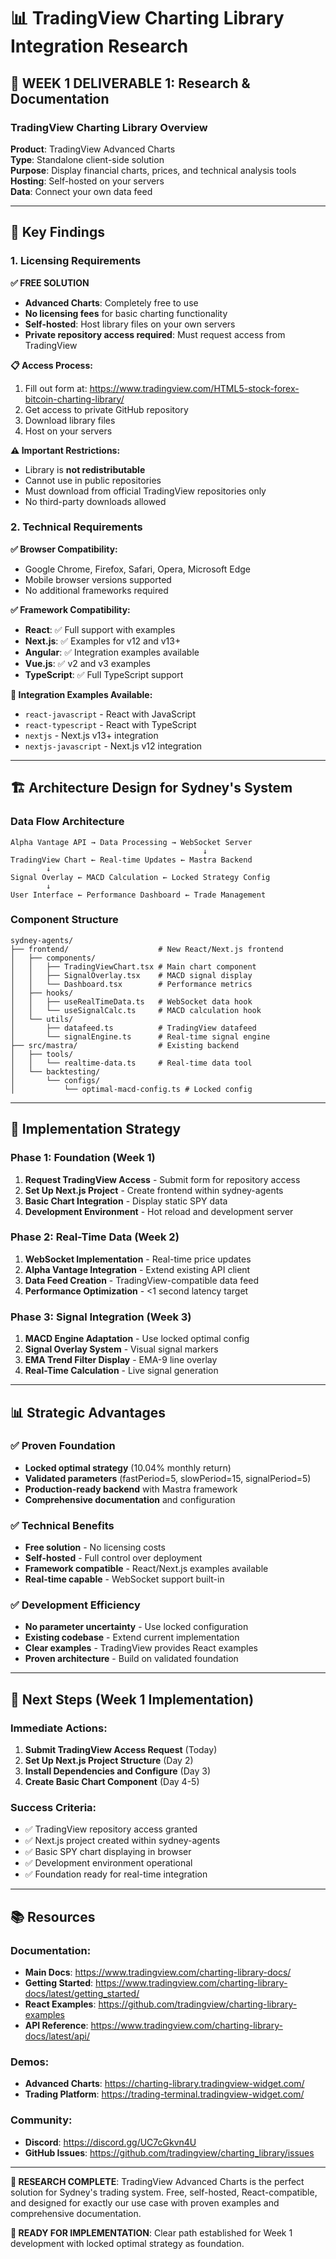# 📊 TradingView Charting Library Integration Research

## 🎯 **WEEK 1 DELIVERABLE 1: Research & Documentation**

### **TradingView Charting Library Overview**

**Product**: TradingView Advanced Charts  
**Type**: Standalone client-side solution  
**Purpose**: Display financial charts, prices, and technical analysis tools  
**Hosting**: Self-hosted on your servers  
**Data**: Connect your own data feed  

---

## 🔑 **Key Findings**

### **1. Licensing Requirements**

**✅ FREE SOLUTION**
- **Advanced Charts**: Completely free to use
- **No licensing fees** for basic charting functionality
- **Self-hosted**: Host library files on your own servers
- **Private repository access required**: Must request access from TradingView

**📋 Access Process:**
1. Fill out form at: https://www.tradingview.com/HTML5-stock-forex-bitcoin-charting-library/
2. Get access to private GitHub repository
3. Download library files
4. Host on your servers

**⚠️ Important Restrictions:**
- Library is **not redistributable**
- Cannot use in public repositories
- Must download from official TradingView repositories only
- No third-party downloads allowed

### **2. Technical Requirements**

**✅ Browser Compatibility:**
- Google Chrome, Firefox, Safari, Opera, Microsoft Edge
- Mobile browser versions supported
- No additional frameworks required

**✅ Framework Compatibility:**
- **React**: ✅ Full support with examples
- **Next.js**: ✅ Examples for v12 and v13+
- **Angular**: ✅ Integration examples available
- **Vue.js**: ✅ v2 and v3 examples
- **TypeScript**: ✅ Full TypeScript support

**📁 Integration Examples Available:**
- `react-javascript` - React with JavaScript
- `react-typescript` - React with TypeScript  
- `nextjs` - Next.js v13+ integration
- `nextjs-javascript` - Next.js v12 integration

---

## 🏗️ **Architecture Design for Sydney's System**

### **Data Flow Architecture**

```
Alpha Vantage API → Data Processing → WebSocket Server
                                           ↓
TradingView Chart ← Real-time Updates ← Mastra Backend
        ↓
Signal Overlay ← MACD Calculation ← Locked Strategy Config
        ↓
User Interface ← Performance Dashboard ← Trade Management
```

### **Component Structure**

```
sydney-agents/
├── frontend/                    # New React/Next.js frontend
│   ├── components/
│   │   ├── TradingViewChart.tsx # Main chart component
│   │   ├── SignalOverlay.tsx    # MACD signal display
│   │   └── Dashboard.tsx        # Performance metrics
│   ├── hooks/
│   │   ├── useRealTimeData.ts   # WebSocket data hook
│   │   └── useSignalCalc.ts     # MACD calculation hook
│   └── utils/
│       ├── datafeed.ts          # TradingView datafeed
│       └── signalEngine.ts      # Real-time signal engine
├── src/mastra/                  # Existing backend
│   ├── tools/
│   │   └── realtime-data.ts     # Real-time data tool
│   └── backtesting/
│       └── configs/
│           └── optimal-macd-config.ts # Locked config
```

---

## 🚀 **Implementation Strategy**

### **Phase 1: Foundation (Week 1)**
1. **Request TradingView Access** - Submit form for repository access
2. **Set Up Next.js Project** - Create frontend within sydney-agents
3. **Basic Chart Integration** - Display static SPY data
4. **Development Environment** - Hot reload and development server

### **Phase 2: Real-Time Data (Week 2)**
1. **WebSocket Implementation** - Real-time price updates
2. **Alpha Vantage Integration** - Extend existing API client
3. **Data Feed Creation** - TradingView-compatible data feed
4. **Performance Optimization** - <1 second latency target

### **Phase 3: Signal Integration (Week 3)**
1. **MACD Engine Adaptation** - Use locked optimal config
2. **Signal Overlay System** - Visual signal markers
3. **EMA Trend Filter Display** - EMA-9 line overlay
4. **Real-Time Calculation** - Live signal generation

---

## 📊 **Strategic Advantages**

### **✅ Proven Foundation**
- **Locked optimal strategy** (10.04% monthly return)
- **Validated parameters** (fastPeriod=5, slowPeriod=15, signalPeriod=5)
- **Production-ready backend** with Mastra framework
- **Comprehensive documentation** and configuration

### **✅ Technical Benefits**
- **Free solution** - No licensing costs
- **Self-hosted** - Full control over deployment
- **Framework compatible** - React/Next.js examples available
- **Real-time capable** - WebSocket support built-in

### **✅ Development Efficiency**
- **No parameter uncertainty** - Use locked configuration
- **Existing codebase** - Extend current implementation
- **Clear examples** - TradingView provides React examples
- **Proven architecture** - Build on validated foundation

---

## 🎯 **Next Steps (Week 1 Implementation)**

### **Immediate Actions:**
1. **Submit TradingView Access Request** (Today)
2. **Set Up Next.js Project Structure** (Day 2)
3. **Install Dependencies and Configure** (Day 3)
4. **Create Basic Chart Component** (Day 4-5)

### **Success Criteria:**
- ✅ TradingView repository access granted
- ✅ Next.js project created within sydney-agents
- ✅ Basic SPY chart displaying in browser
- ✅ Development environment operational
- ✅ Foundation ready for real-time integration

---

## 📚 **Resources**

### **Documentation:**
- **Main Docs**: https://www.tradingview.com/charting-library-docs/
- **Getting Started**: https://www.tradingview.com/charting-library-docs/latest/getting_started/
- **React Examples**: https://github.com/tradingview/charting-library-examples
- **API Reference**: https://www.tradingview.com/charting-library-docs/latest/api/

### **Demos:**
- **Advanced Charts**: https://charting-library.tradingview-widget.com/
- **Trading Platform**: https://trading-terminal.tradingview-widget.com/

### **Community:**
- **Discord**: https://discord.gg/UC7cGkvn4U
- **GitHub Issues**: https://github.com/tradingview/charting_library/issues

---

**🎉 RESEARCH COMPLETE**: TradingView Advanced Charts is the perfect solution for Sydney's trading system. Free, self-hosted, React-compatible, and designed for exactly our use case with proven examples and comprehensive documentation.

**🚀 READY FOR IMPLEMENTATION**: Clear path established for Week 1 development with locked optimal strategy as foundation.
